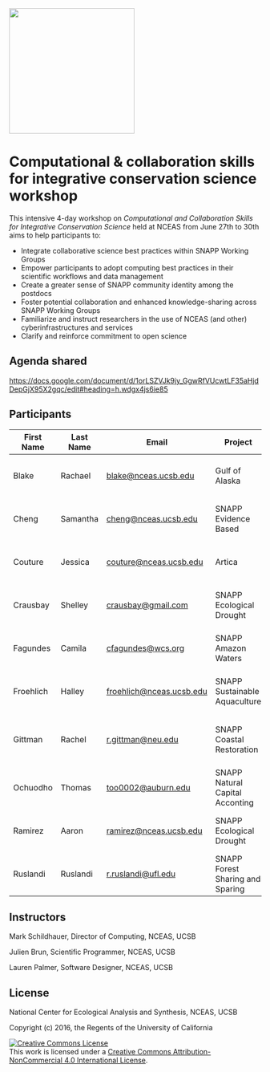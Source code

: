 <img style="align: left;width: 250px;" src=05-code-versioning/images/NCEAS_logo.png />

Computational & collaboration skills for integrative conservation science workshop
=====

This intensive 4-day workshop on *Computational and Collaboration Skills for Integrative Conservation Science* held at NCEAS from June 27th to 30th aims to help participants to:

* Integrate collaborative science best practices within SNAPP Working Groups
* Empower participants to adopt computing best practices in their scientific workflows and data management
* Create a greater sense of SNAPP community identity among the postdocs
* Foster potential collaboration and enhanced knowledge-sharing across SNAPP Working Groups
* Familiarize and instruct researchers in the use of NCEAS (and other) cyberinfrastructures and services
* Clarify and reinforce commitment to open science 
 

## Agenda shared

<https://docs.google.com/document/d/1orLSZVJk9jy_GgwRfVUcwtLF35aHjdDepGjX95X2gqc/edit#heading=h.wdgx4js6ie85>

## Participants

First Name  | Last Name  | Email | Project | Affiliation
----------- | ---------- | ----- | ------- | ----------- 
Blake | Rachael | blake@nceas.ucsb.edu | Gulf of Alaska | University of California, Santa Barbara
Cheng | Samantha	| cheng@nceas.ucsb.edu | SNAPP Evidence Based |	University of California, Santa Barbara
Couture| Jessica	| couture@nceas.ucsb.edu | Artica |	University of California, Santa Barbara 
Crausbay | Shelley| crausbay@gmail.com | SNAPP Ecological Drought | University of California, Santa Barbara
Fagundes |  Camila | cfagundes@wcs.org | SNAPP Amazon Waters |	Wildlife Conservation Society Brazil
Froehlich | Halley | froehlich@nceas.ucsb.edu | SNAPP Sustainable Aquaculture | 	University of California, Santa Barbara
Gittman | Rachel	| r.gittman@neu.edu	| SNAPP Coastal Restoration | Northeastern University, Marine Science Institute
Ochuodho | Thomas |	too0002@auburn.edu | SNAPP Natural Capital Acconting |	Auburn University
Ramirez | Aaron |	ramirez@nceas.ucsb.edu | SNAPP Ecological Drought |	University of California, Santa Barbara
Ruslandi | Ruslandi | 	r.ruslandi@ufl.edu | SNAPP Forest Sharing and Sparing |	University of Florida
 
## Instructors

Mark Schildhauer, Director of Computing, NCEAS, UCSB

Julien Brun, Scientific Programmer, NCEAS, UCSB

Lauren Palmer, Software Designer, NCEAS, UCSB

## License

National Center for Ecological Analysis and Synthesis, NCEAS, UCSB

Copyright (c) 2016, the Regents of the University of California

<a rel="license" href="http://creativecommons.org/licenses/by-nc/4.0/"><img alt="Creative Commons License" style="border-width:0" src="https://i.creativecommons.org/l/by-nc/4.0/88x31.png" /></a><br />This work is licensed under a <a rel="license" href="http://creativecommons.org/licenses/by-nc/4.0/">Creative Commons Attribution-NonCommercial 4.0 International License</a>.


